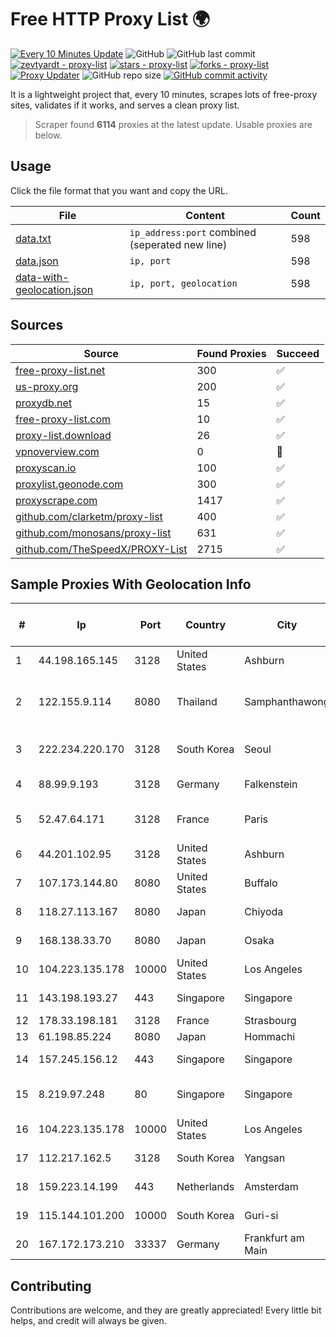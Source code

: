 
# Free HTTP Proxy List 🌍

[![Every 10 Minutes Update](https://github.com/mertguvencli/http-proxy-list/actions/workflows/main.yml/badge.svg?branch=main)](https://github.com/mertguvencli/http-proxy-list/actions/workflows/main.yml)
![GitHub](https://img.shields.io/github/license/mertguvencli/http-proxy-list)
![GitHub last commit](https://img.shields.io/github/last-commit/mertguvencli/http-proxy-list)
[![zevtyardt - proxy-list](https://img.shields.io/static/v1?label=zevtyardt&message=proxy-list&color=blue&logo=github)](https://github.com/zevtyardt/proxy-list "Go to GitHub repo")
[![stars - proxy-list](https://img.shields.io/github/stars/zevtyardt/proxy-list?style=social)](https://github.com/zevtyardt/proxy-list)
[![forks - proxy-list](https://img.shields.io/github/forks/zevtyardt/proxy-list?style=social)](https://github.com/zevtyardt/proxy-list)
[![Proxy Updater](https://github.com/zevtyardt/proxy-list/workflows/Proxy%20Updater/badge.svg)](https://github.com/zevtyardt/proxy-list/actions?query=workflow:"Proxy+Updater")
![GitHub repo size](https://img.shields.io/github/repo-size/zevtyardt/proxy-list)
[![GitHub commit activity](https://img.shields.io/github/commit-activity/m/zevtyardt/proxy-list?logo=commits)](https://github.com/zevtyardt/proxy-list/commits/main)

It is a lightweight project that, every 10 minutes, scrapes lots of free-proxy sites, validates if it works, and serves a clean proxy list.

> Scraper found **6114** proxies at the latest update. Usable proxies are below.

## Usage

Click the file format that you want and copy the URL.

|File|Content|Count|
|----|-------|-----|
|[data.txt](https://raw.githubusercontent.com/mertguvencli/http-proxy-list/main/proxy-list/data.txt)|`ip_address:port` combined (seperated new line)|598|
|[data.json](https://raw.githubusercontent.com/mertguvencli/http-proxy-list/main/proxy-list/data.json)|`ip, port`|598|
|[data-with-geolocation.json](https://raw.githubusercontent.com/mertguvencli/http-proxy-list/main/proxy-list/data-with-geolocation.json)|`ip, port, geolocation`|598|

## Sources

|Source|Found Proxies|Succeed|
|------|-------------|-------|
|[free-proxy-list.net](https://free-proxy-list.net)|300|✅|
|[us-proxy.org](https://www.us-proxy.org)|200|✅|
|[proxydb.net](http://proxydb.net)|15|✅|
|[free-proxy-list.com](https://free-proxy-list.com/?page=&port=&type%5B%5D=http&type%5B%5D=https&up_time=0&search=Search)|10|✅|
|[proxy-list.download](https://www.proxy-list.download/HTTP)|26|✅|
|[vpnoverview.com](https://vpnoverview.com/privacy/anonymous-browsing/free-proxy-servers)|0|🚫|
|[proxyscan.io](https://www.proxyscan.io)|100|✅|
|[proxylist.geonode.com](https://proxylist.geonode.com/api/proxy-list?limit=300&page=1&sort_by=lastChecked&sort_type=desc&protocols=http,https)|300|✅|
|[proxyscrape.com](https://api.proxyscrape.com/v2/?request=displayproxies&protocol=http&timeout=10000&country=all&ssl=all&anonymity=all)|1417|✅|
|[github.com/clarketm/proxy-list](https://raw.githubusercontent.com/clarketm/proxy-list/master/proxy-list-raw.txt)|400|✅|
|[github.com/monosans/proxy-list](https://raw.githubusercontent.com/monosans/proxy-list/main/proxies/http.txt)|631|✅|
|[github.com/TheSpeedX/PROXY-List](https://raw.githubusercontent.com/TheSpeedX/PROXY-List/master/http.txt)|2715|✅|


## Sample Proxies With Geolocation Info

|#|Ip|Port|Country|City|Internet Service Provider|
|-|--|----|-------|----|-------------------------|
|1|44.198.165.145|3128|United States|Ashburn|Amazon.com|
|2|122.155.9.114|8080|Thailand|Samphanthawong|CAT Telecom Public Company Limited|
|3|222.234.220.170|3128|South Korea|Seoul|SK Broadband Co Ltd|
|4|88.99.9.193|3128|Germany|Falkenstein|Hetzner Online GmbH|
|5|52.47.64.171|3128|France|Paris|Amazon Technologies Inc.|
|6|44.201.102.95|3128|United States|Ashburn|Amazon.com|
|7|107.173.144.80|8080|United States|Buffalo|ColoCrossing|
|8|118.27.113.167|8080|Japan|Chiyoda|GMO Internet, Inc.|
|9|168.138.33.70|8080|Japan|Osaka|Oracle Corporation|
|10|104.223.135.178|10000|United States|Los Angeles|LayerHost|
|11|143.198.193.27|443|Singapore|Singapore|DigitalOcean, LLC|
|12|178.33.198.181|3128|France|Strasbourg|OVH SAS|
|13|61.198.85.224|8080|Japan|Hommachi|NSK Co., Ltd.|
|14|157.245.156.12|443|Singapore|Singapore|DigitalOcean, LLC|
|15|8.219.97.248|80|Singapore|Singapore|Alibaba (US) Technology Co., Ltd.|
|16|104.223.135.178|10000|United States|Los Angeles|LayerHost|
|17|112.217.162.5|3128|South Korea|Yangsan|LG DACOM Corporation|
|18|159.223.14.199|443|Netherlands|Amsterdam|DigitalOcean, LLC|
|19|115.144.101.200|10000|South Korea|Guri-si|Korea Telecom|
|20|167.172.173.210|33337|Germany|Frankfurt am Main|DigitalOcean, LLC|



## Contributing

Contributions are welcome, and they are greatly appreciated! Every
little bit helps, and credit will always be given.

